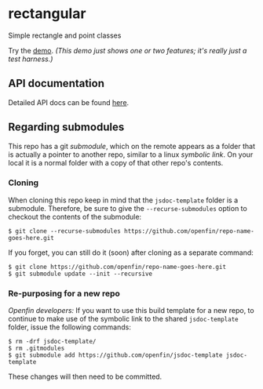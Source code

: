 # rectangular
Simple rectangle and point classes

Try the [demo](https://openfin.github.io/rectangular/demo.html). _(This demo just shows one or two features; it's really just a test harness.)_

## API documentation

Detailed API docs can be found [here](http://openfin.github.io/rectangular/).

## Regarding submodules

This repo has a git _submodule_, which on the remote appears as a folder that
is actually a pointer to another repo, similar to a linux _symbolic link_. 
On your local it is a normal folder with a copy of that other repo's contents.

### Cloning

When cloning this repo keep in mind that the `jsdoc-template` folder is a submodule.
Therefore, be sure to give the `--recurse-submodules` option to checkout the
contents of the submodule:

```shell
$ git clone --recurse-submodules https://github.com/openfin/repo-name-goes-here.git
```

If you forget, you can still do it (soon) after cloning as a separate command:

```shell
$ git clone https://github.com/openfin/repo-name-goes-here.git
$ git submodule update --init --recursive
```

### Re-purposing for a new repo

_Openfin developers:_
If you want to use this build template for a new repo, to continue to make use
of the symbolic link to the shared `jsdoc-template` folder, issue the following
commands:

```shell
$ rm -drf jsdoc-template/
$ rm .gitmodules
$ git submodule add https://github.com/openfin/jsdoc-template jsdoc-template
 ```
 
 These changes will then need to be committed.
 
